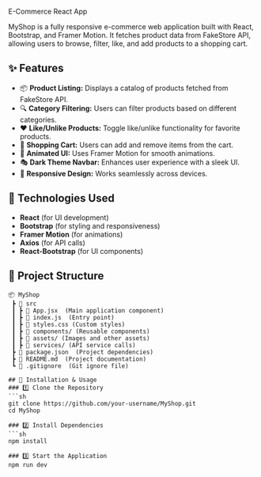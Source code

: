 E-Commerce React App

MyShop is a fully responsive e-commerce web application built with React, Bootstrap, and Framer Motion. It fetches product data from FakeStore API, allowing users to browse, filter, like, and add products to a shopping cart.

## ✨ Features
- 📦 **Product Listing:** Displays a catalog of products fetched from FakeStore API.
- 🔍 **Category Filtering:** Users can filter products based on different categories.
- ❤️ **Like/Unlike Products:** Toggle like/unlike functionality for favorite products.
- 🛒 **Shopping Cart:** Users can add and remove items from the cart.
- 🎨 **Animated UI:** Uses Framer Motion for smooth animations.
- 🎭 **Dark Theme Navbar:** Enhances user experience with a sleek UI.
- 🔄 **Responsive Design:** Works seamlessly across devices.

## 📌 Technologies Used
- **React** (for UI development)
- **Bootstrap** (for styling and responsiveness)
- **Framer Motion** (for animations)
- **Axios** (for API calls)
- **React-Bootstrap** (for UI components)

## 📂 Project Structure
```
📦 MyShop
 ┣ 📂 src
 ┃ ┣ 📜 App.jsx  (Main application component)
 ┃ ┣ 📜 index.js  (Entry point)
 ┃ ┣ 📜 styles.css (Custom styles)
 ┃ ┣ 📜 components/ (Reusable components)
 ┃ ┣ 📜 assets/ (Images and other assets)
 ┃ ┣ 📜 services/ (API service calls)
 ┣ 📜 package.json  (Project dependencies)
 ┣ 📜 README.md  (Project documentation)
 ┗ 📜 .gitignore  (Git ignore file)

## 🚀 Installation & Usage
### 1️⃣ Clone the Repository
```sh
git clone https://github.com/your-username/MyShop.git
cd MyShop

### 2️⃣ Install Dependencies
```sh
npm install

### 3️⃣ Start the Application
npm run dev


